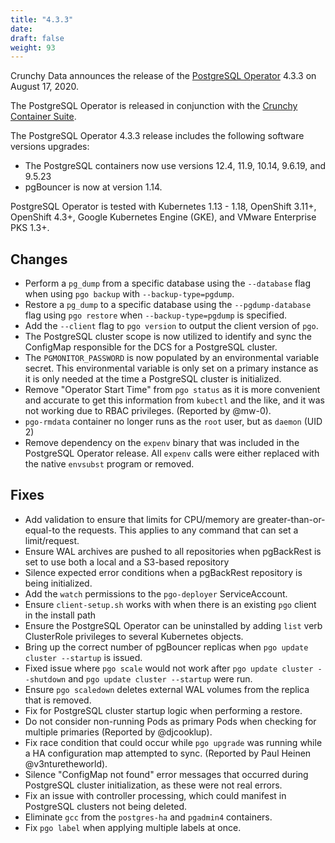 ```yaml
---
title: "4.3.3"
date:
draft: false
weight: 93
---
```


Crunchy Data announces the release of the [PostgreSQL Operator](https://www.crunchydata.com/products/crunchy-postgresql-operator/) 4.3.3 on August 17, 2020.

The PostgreSQL Operator is released in conjunction with the [Crunchy Container Suite](https://github.com/CrunchyData/crunchy-containers/).

The PostgreSQL Operator 4.3.3 release includes the following software versions upgrades:

- The PostgreSQL containers now use versions 12.4, 11.9, 10.14, 9.6.19, and 9.5.23
- pgBouncer is now at version 1.14.

PostgreSQL Operator is tested with Kubernetes 1.13 - 1.18, OpenShift 3.11+, OpenShift 4.3+, Google Kubernetes Engine (GKE), and VMware Enterprise PKS 1.3+.


## Changes

- Perform a `pg_dump` from a specific database using the `--database` flag when using `pgo backup` with `--backup-type=pgdump`.
- Restore a `pg_dump` to a specific database using the `--pgdump-database` flag using `pgo restore` when `--backup-type=pgdump` is specified.
- Add the `--client` flag to `pgo version` to output the client version of `pgo`.
- The PostgreSQL cluster scope is now utilized to identify and sync the ConfigMap responsible for the DCS for a PostgreSQL cluster.
- The `PGMONITOR_PASSWORD` is now populated by an environmental variable secret. This environmental variable is only set on a primary instance as it is only needed at the time a PostgreSQL cluster is initialized.
- Remove "Operator Start Time" from `pgo status` as it is more convenient and accurate to get this information from `kubectl` and the like, and it was not working due to RBAC privileges. (Reported by @mw-0).
- `pgo-rmdata` container no longer runs as the `root` user, but as `daemon` (UID 2)
- Remove dependency on the `expenv` binary that was included in the PostgreSQL Operator release. All `expenv` calls were either replaced with the native `envsubst` program or removed.

## Fixes

- Add validation to ensure that limits for CPU/memory are greater-than-or-equal-to the requests. This applies to any command that can set a limit/request.
- Ensure WAL archives are pushed to all repositories when pgBackRest is set to use both a local and a S3-based repository
- Silence expected error conditions when a pgBackRest repository is being initialized.
- Add the `watch` permissions to the `pgo-deployer` ServiceAccount.
- Ensure `client-setup.sh` works with when there is an existing `pgo` client in the install path
- Ensure the PostgreSQL Operator can be uninstalled by adding `list` verb ClusterRole privileges to several Kubernetes objects.
- Bring up the correct number of pgBouncer replicas when `pgo update cluster --startup` is issued.
- Fixed issue where `pgo scale` would not work after `pgo update cluster --shutdown` and `pgo update cluster --startup` were run.
- Ensure `pgo scaledown` deletes external WAL volumes from the replica that is removed.
- Fix for PostgreSQL cluster startup logic when performing a restore.
- Do not consider non-running Pods as primary Pods when checking for multiple primaries (Reported by @djcooklup).
- Fix race condition that could occur while `pgo upgrade` was running while a HA configuration map attempted to sync. (Reported by Paul Heinen @v3nturetheworld).
- Silence "ConfigMap not found" error messages that occurred during PostgreSQL cluster initialization, as these were not real errors.
- Fix an issue with controller processing, which could manifest in PostgreSQL clusters not being deleted.
- Eliminate `gcc` from the `postgres-ha` and `pgadmin4` containers.
- Fix `pgo label` when applying multiple labels at once.

